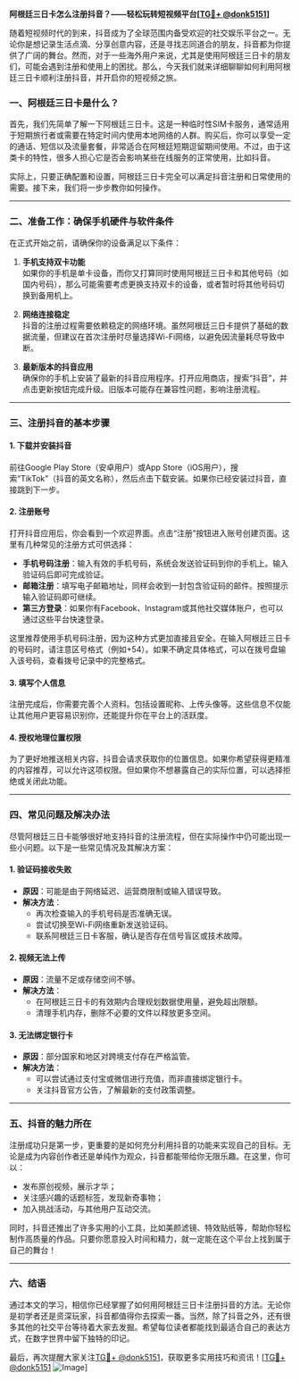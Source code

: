 **阿根廷三日卡怎么注册抖音？——轻松玩转短视频平台[[TG💪+ @donk5151](https://t.me/s/donk5151)]**

随着短视频时代的到来，抖音成为了全球范围内备受欢迎的社交娱乐平台之一。无论你是想记录生活点滴、分享创意内容，还是寻找志同道合的朋友，抖音都为你提供了广阔的舞台。然而，对于一些海外用户来说，尤其是使用阿根廷三日卡的朋友们，可能会遇到注册和使用上的困扰。那么，今天我们就来详细聊聊如何利用阿根廷三日卡顺利注册抖音，并开启你的短视频之旅。

### 一、阿根廷三日卡是什么？

首先，我们先简单了解一下阿根廷三日卡。这是一种临时性SIM卡服务，通常适用于短期旅行者或需要在特定时间内使用本地网络的人群。购买后，你可以享受一定的通话、短信以及流量套餐，非常适合在阿根廷短期逗留期间使用。不过，由于这类卡的特性，很多人担心它是否会影响某些在线服务的正常使用，比如抖音。

实际上，只要正确配置和设置，阿根廷三日卡完全可以满足抖音注册和日常使用的需要。接下来，我们将一步步教你如何操作。

---

### 二、准备工作：确保手机硬件与软件条件

在正式开始之前，请确保你的设备满足以下条件：

1. **手机支持双卡功能**  
   如果你的手机是单卡设备，而你又打算同时使用阿根廷三日卡和其他号码（如国内号码），那么可能需要考虑更换支持双卡的设备，或者暂时将其他号码切换到备用机上。

2. **网络连接稳定**  
   抖音的注册过程需要依赖稳定的网络环境。虽然阿根廷三日卡提供了基础的数据流量，但建议在首次注册时尽量选择Wi-Fi网络，以避免因流量耗尽导致中断。

3. **最新版本的抖音应用**  
   确保你的手机上安装了最新的抖音应用程序。打开应用商店，搜索“抖音”，并点击更新按钮完成升级。旧版本可能存在兼容性问题，影响注册流程。

---

### 三、注册抖音的基本步骤

#### 1. 下载并安装抖音
前往Google Play Store（安卓用户）或App Store（iOS用户），搜索“TikTok”（抖音的英文名称），然后点击下载安装。如果你已经安装过抖音，直接跳到下一步。

#### 2. 注册账号
打开抖音应用后，你会看到一个欢迎界面。点击“注册”按钮进入账号创建页面。这里有几种常见的注册方式可供选择：
- **手机号码注册**：输入有效的手机号码，系统会发送验证码到你的手机上。输入验证码后即可完成验证。
- **邮箱注册**：填写电子邮箱地址，同样会收到一封包含验证码的邮件。按照提示输入验证码即可继续。
- **第三方登录**：如果你有Facebook、Instagram或其他社交媒体账户，也可以通过这些平台快速登录。

这里推荐使用手机号码注册，因为这种方式更加直接且安全。在输入阿根廷三日卡的号码时，请注意区号格式（例如+54）。如果不确定具体格式，可以在拨号盘输入该号码，查看拨号记录中的完整格式。

#### 3. 填写个人信息
注册完成后，你需要完善个人资料。包括设置昵称、上传头像等。这些信息不仅能让其他用户更容易识别你，还能提升你在平台上的活跃度。

#### 4. 授权地理位置权限
为了更好地推送相关内容，抖音会请求获取你的位置信息。如果你希望获得更精准的内容推荐，可以允许这项权限。但如果你不想暴露自己的实际位置，可以选择拒绝或关闭此功能。

---

### 四、常见问题及解决办法

尽管阿根廷三日卡能够很好地支持抖音的注册流程，但在实际操作中仍可能出现一些小问题。以下是一些常见情况及其解决方案：

#### 1. 验证码接收失败
- **原因**：可能是由于网络延迟、运营商限制或输入错误导致。
- **解决方法**：
  - 再次检查输入的手机号码是否准确无误。
  - 尝试切换至Wi-Fi网络重新发送验证码。
  - 联系阿根廷三日卡客服，确认是否存在信号盲区或技术故障。

#### 2. 视频无法上传
- **原因**：流量不足或存储空间不够。
- **解决方法**：
  - 在阿根廷三日卡的有效期内合理规划数据使用量，避免超出限额。
  - 清理手机内存，删除不必要的文件以释放更多空间。

#### 3. 无法绑定银行卡
- **原因**：部分国家和地区对跨境支付存在严格监管。
- **解决方法**：
  - 可以尝试通过支付宝或微信进行充值，而非直接绑定银行卡。
  - 关注抖音官方公告，了解最新的支付政策调整。

---

### 五、抖音的魅力所在

注册成功只是第一步，更重要的是如何充分利用抖音的功能来实现自己的目标。无论是成为内容创作者还是单纯作为观众，抖音都能带给你无限乐趣。在这里，你可以：
- 发布原创视频，展示才华；
- 关注感兴趣的话题标签，发现新奇事物；
- 加入挑战活动，与其他用户互动交流。

同时，抖音还推出了许多实用的小工具，比如美颜滤镜、特效贴纸等，帮助你轻松制作高质量的作品。只要你愿意投入时间和精力，就一定能在这个平台上找到属于自己的舞台！

---

### 六、结语

通过本文的学习，相信你已经掌握了如何用阿根廷三日卡注册抖音的方法。无论你是初学者还是资深玩家，抖音都值得你去探索一番。当然，除了抖音之外，还有很多其他的社交平台等待着大家去发掘。希望每位读者都能找到最适合自己的表达方式，在数字世界中留下独特的印记。

最后，再次提醒大家关注[TG💪+ @donk5151](https://t.me/s/donk5151)，获取更多实用技巧和资讯！[[TG💪+ @donk5151](https://t.me/s/donk5151) ![Image](https://i.postimg.cc/rwNCRYN7/Snipaste-2025-04-30-17-27-05.png)]